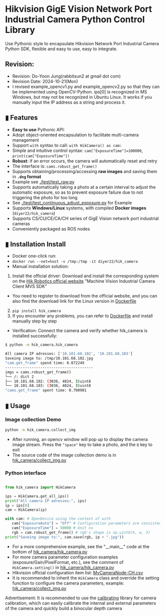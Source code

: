 # Hikvision GigE Vision Network Port Industrial Camera Python Control Library
Use Pythonic style to encapsulate Hikvision Network Port Industrial Camera Python SDK, flexible and easy to use, easy to integrate.

## Revision:
- Revision: Do-Yoon Jung(rabbitsun2 at gmail dot com)
- Revision Date: 2024-10-21(Mon)
- I revised example_opencv1.py and example_opencv2.py so that they can be implemented using OpenCV-Python.
ips[0] is recognized in MS Windows, but may not be recognized in Ubuntu Linux. It works if you manually input the IP address as a string and process it.

## ▮ Features
- **Easy to use** Pythonic API:
- Adopt object-oriented encapsulation to facilitate multi-camera management
- Support `with` syntax to call: `with HikCamera() as cam:`
- Simple and intuitive control syntax: `cam["ExposureTime"]=100000`, `print(cam["ExposureTime"])`
- **Robust**: If an error occurs, the camera will automatically reset and retry
- The interface is: `cams.robust_get_frame()`
- Supports obtaining/processing/accessing **raw images** and saving them in **`.dng` format**
- Example see [./test/test_raw.py](./test/test_raw.py)
- Supports automatically taking a photo at a certain interval to adjust the automatic exposure, so as to prevent exposure failure due to not triggering the photo for too long
- See [./test/test_continuous_adjust_exposure.py](./test/test_continuous_adjust_exposure.py) for Example
- Supports **Windows/Linux** systems, with compiled **Docker images** (`diyer22/hik_camera`)
- Supports CS/CU/CE/CA/CH series of GigE Vision network port industrial cameras
- Conveniently packaged as ROS nodes


## ▮ Installation Install
- Docker one-click run:
- `docker run --net=host -v /tmp:/tmp -it diyer22/hik_camera`
- Manual installation solution:
1. Install the official driver: Download and install the corresponding system on the [Hik Robotics official website](https://www.hikrobotics.com/cn/machinevision/service/download) "Machine Vision Industrial Camera Client MVS SDK"
- You need to register to download from the official website, and you can also find the download link for the Linux version in [Dockerfile](Dockerfile)
2. `pip install hik_camera`
3. If you encounter any problems, you can refer to [Dockerfile](Dockerfile) and install manually step by step
- Verification: Connect the camera and verify whether hik_camera is installed successfully:
```bash
$ python -m hik_camera.hik_camera

All camera IP adresses: ['10.101.68.102', '10.101.68.103']
Saveing ​​image to: /tmp/10.101.68.102.jpg
"cam.get_frame" spend time: 0.072249
----------------------------------------
imgs = cams.robust_get_frame()
└── /: dict 2
├── 10.101.68.102: (3036, 4024, 3)uint8
└── 10.101.68.103: (3036, 4024, 3)uint8
"cams.get_frame" spent time: 0.700901
```

## ▮ Usage
### Image collection Demo
```bash
python -m hik_camera.collect_img
```
- After running, an opencv window will pop up to display the camera image stream. Press the `"space"` key to take a photo, and the `Q` key to exit
- The source code of the image collection demo is in [hik_camera/collect_img.py](hik_camera/collect_img.py)

### Python interface
```Python

from hik_camera import HikCamera

ips = HikCamera.get_all_ips()
print("All camera IP adresses:", ips)
ip = ips[0]
cam = HikCamera(ip)

with cam: # OpenDevice using the context of with
   cam["ExposureAuto"] = "Off" # Configuration parameters are consistent with the official Hikvision API
   cam["ExposureTime"] = 50000 # Unit ns
   rgb = cam.robust_get_frame() # rgb's shape is np.uint8(h, w, 3)
print("Saveing ​​image to:", cam.save(rgb, ip + ".jpg"))
```
- For a more comprehensive example, see the "\_\_main\_\_" code at the bottom of [hik_camera/hik_camera.py](hik_camera/hik_camera.py)
- For more camera parameter configuration examples (exposure/Gain/PixelFormat, etc.), see the comment of `HikCamera.setting()` in [hik_camera/hik_camera.py](hik_camera/hik_camera.py#L91)
- Hikvision official configuration item list: [MvCameraNode-CH.csv](hik_camera/MvCameraNode-CH.csv)
- It is recommended to inherit the `HikCamera` class and override the setting function to configure the camera parameters, example: [hik_camera/collect_img.py](hik_camera/collect_img.py)

Advertisement: It is recommended to use the [calibrating](https://github.com/DIYer22/calibrating) library for camera calibration, which can easily calibrate the internal and external parameters of the camera and quickly build a binocular depth camera